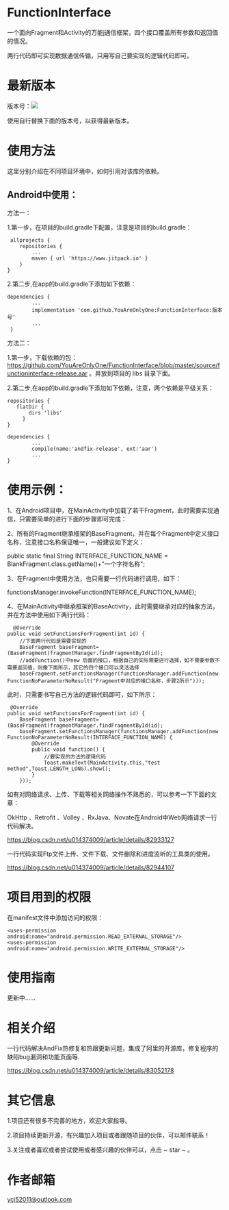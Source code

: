 # FunctionInterface
一个面向Fragment和Activity的万能j通信框架，四个接口覆盖所有参数和返回值的情况。

两行代码即可实现数据通信传输，只用写自己要实现的逻辑代码即可。


# 最新版本

版本号：[![](https://www.jitpack.io/v/YouAreOnlyOne/FunctionInterface.svg)](https://www.jitpack.io/#YouAreOnlyOne/FunctionInterface)

使用自行替换下面的版本号，以获得最新版本。



# 使用方法

这里分别介绍在不同项目环境中，如何引用对该库的依赖。

## Android中使用：

方法一：

1.第一步，在项目的build.gradle下配置，注意是项目的build.gradle：

     allprojects {
		repositories {
			...
			maven { url 'https://www.jitpack.io' }
		}
	}
    
    
2.第二步,在app的build.gradle下添加如下依赖：

    dependencies {
            ...
            implementation 'com.github.YouAreOnlyOne:FunctionInterface:版本号'
            ...
     }
    
    
方法二：
    
 1.第一步，下载依赖的包：https://github.com/YouAreOnlyOne/FunctionInterface/blob/master/source/functioninterface-release.aar 。并放到项目的 libs 目录下面。
    
 2.第二步,在app的build.gradle下添加如下依赖，注意，两个依赖是平级关系：
    
    repositories {
       flatDir {
           dirs 'libs'
         }
    }
    
    dependencies {
            ...
            compile(name:'andfix-release', ext:'aar')
            ...
    }
 

	
# 使用示例：

1、在Android项目中，在MainActivity中加载了若干Fragment，此时需要实现通信，只需要简单的进行下面的步骤即可完成：

2、所有的Fragment继承框架的BaseFragment，并在每个Fragment中定义接口名称，注意接口名称保证唯一，一般建议如下定义：

   public static final String INTERFACE_FUNCTION_NAME = BlankFragment.class.getName()+"一个字符名称";
	
3、在Fragment中使用方法，也只需要一行代码进行调用，如下：

  functionsManager.invokeFunction(INTERFACE_FUNCTION_NAME);

4、在MainActivity中继承框架的BaseActivity，此时需要继承对应的抽象方法，并在方法中使用如下两行代码：

	  @Override
    public void setFunctionsForFragment(int id) {
        //下面两行代码是需要实现的
        BaseFragment baseFragment=(BaseFragment)fragmentManager.findFragmentById(id);
        //addFunction()中new 后面的接口，根据自己的实际需要进行选择，如不需要参数不需要返回值，则像下面所示，其它的四个接口可以灵活选择
        baseFragment.setFunctionsManager(functionsManager.addFunction(new FunctionNoParameterNoResult("Fragment中对应的接口名称，步骤2所示")));
        
        
        
此时，只需要书写自己方法的逻辑代码即可，如下所示：

     @Override
    public void setFunctionsForFragment(int id) {
        BaseFragment baseFragment=(BaseFragment)fragmentManager.findFragmentById(id);
        baseFragment.setFunctionsManager(functionsManager.addFunction(new FunctionNoParameterNoResult(INTERFACE_FUNCTION_NAME) {
            @Override
            public void function() {
                //要实现的方法的逻辑代码
                Toast.makeText(MainActivity.this,"test method",Toast.LENGTH_LONG).show();
            }
        }));

	
	
如有对网络请求、上传、下载等相关网络操作不熟悉的，可以参考一下下面的文章：

OkHttp 、Retrofit 、Volley 、RxJava、Novate在Android中Web网络请求一行代码解决。

https://blog.csdn.net/u014374009/article/details/82933127

一行代码实现Ftp文件上传、文件下载、文件删除和进度监听的工具类的使用。

https://blog.csdn.net/u014374009/article/details/82944107

 
 
# 项目用到的权限

  在manifest文件中添加访问的权限：
 

    <uses-permission android:name="android.permission.READ_EXTERNAL_STORAGE"/>
    <uses-permission android:name="android.permission.WRITE_EXTERNAL_STORAGE"/>

   

 
# 使用指南
 
 更新中……
 
# 相关介绍

一行代码解决AndFix热修复和热跟更新问题，集成了阿里的开源库，修复程序的缺陷bug漏洞和功能页面等.

https://blog.csdn.net/u014374009/article/details/83052178




# 其它信息

1.项目还有很多不完善的地方，欢迎大家指导。

2.项目持续更新开源，有兴趣加入项目或者跟随项目的伙伴，可以邮件联系！ 

3.关注或者喜欢或者尝试使用或者感兴趣的伙伴可以，点击 ~ star ~ 。

# 作者邮箱

ycj52011@outlook.com


